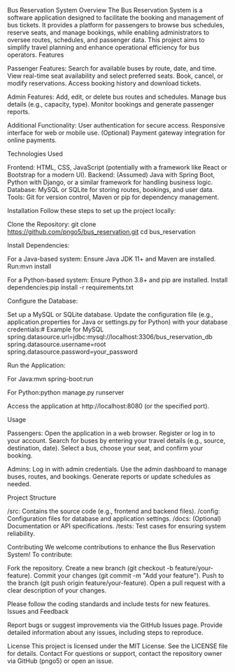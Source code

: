 Bus Reservation System
Overview
The Bus Reservation System is a software application designed to facilitate the booking and management of bus tickets. It provides a platform for passengers to browse bus schedules, reserve seats, and manage bookings, while enabling administrators to oversee routes, schedules, and passenger data. This project aims to simplify travel planning and enhance operational efficiency for bus operators.
Features

Passenger Features:
Search for available buses by route, date, and time.
View real-time seat availability and select preferred seats.
Book, cancel, or modify reservations.
Access booking history and download tickets.


Admin Features:
Add, edit, or delete bus routes and schedules.
Manage bus details (e.g., capacity, type).
Monitor bookings and generate passenger reports.


Additional Functionality:
User authentication for secure access.
Responsive interface for web or mobile use.
(Optional) Payment gateway integration for online payments.



Technologies Used

Frontend: HTML, CSS, JavaScript (potentially with a framework like React or Bootstrap for a modern UI).
Backend: (Assumed) Java with Spring Boot, Python with Django, or a similar framework for handling business logic.
Database: MySQL or SQLite for storing routes, bookings, and user data.
Tools: Git for version control, Maven or pip for dependency management.

Installation
Follow these steps to set up the project locally:

Clone the Repository:
git clone https://github.com/pngo5/bus_reservation.git
cd bus_reservation


Install Dependencies:

For a Java-based system:
Ensure Java JDK 11+ and Maven are installed.
Run:mvn install




For a Python-based system:
Ensure Python 3.8+ and pip are installed.
Install dependencies:pip install -r requirements.txt






Configure the Database:

Set up a MySQL or SQLite database.
Update the configuration file (e.g., application.properties for Java or settings.py for Python) with your database credentials:# Example for MySQL
spring.datasource.url=jdbc:mysql://localhost:3306/bus_reservation_db
spring.datasource.username=root
spring.datasource.password=your_password




Run the Application:

For Java:mvn spring-boot:run


For Python:python manage.py runserver


Access the application at http://localhost:8080 (or the specified port).



Usage

Passengers:
Open the application in a web browser.
Register or log in to your account.
Search for buses by entering your travel details (e.g., source, destination, date).
Select a bus, choose your seat, and confirm your booking.


Admins:
Log in with admin credentials.
Use the admin dashboard to manage buses, routes, and bookings.
Generate reports or update schedules as needed.



Project Structure

/src: Contains the source code (e.g., frontend and backend files).
/config: Configuration files for database and application settings.
/docs: (Optional) Documentation or API specifications.
/tests: Test cases for ensuring system reliability.

Contributing
We welcome contributions to enhance the Bus Reservation System! To contribute:

Fork the repository.
Create a new branch (git checkout -b feature/your-feature).
Commit your changes (git commit -m "Add your feature").
Push to the branch (git push origin feature/your-feature).
Open a pull request with a clear description of your changes.

Please follow the coding standards and include tests for new features.
Issues and Feedback

Report bugs or suggest improvements via the GitHub Issues page.
Provide detailed information about any issues, including steps to reproduce.

License
This project is licensed under the MIT License. See the LICENSE file for details.
Contact
For questions or support, contact the repository owner via GitHub (pngo5) or open an issue.
